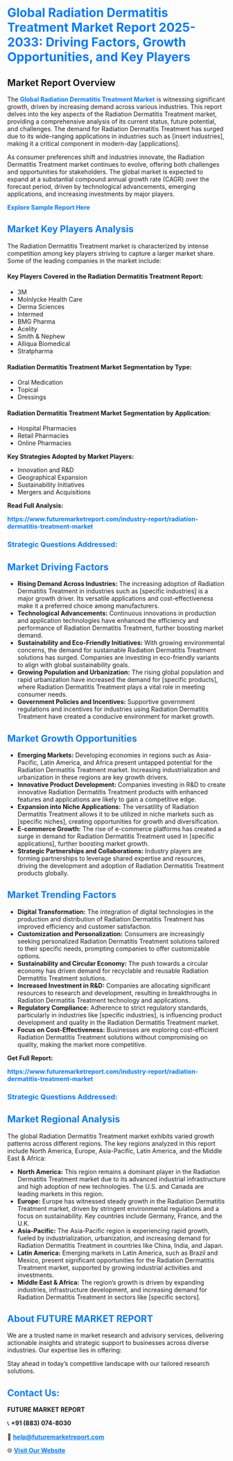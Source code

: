 <h1 style="color: #007BFF;">Global Radiation Dermatitis Treatment Market Report 2025-2033: Driving Factors, Growth Opportunities, and Key Players</h1>

<section id="overview">
<h2>Market Report Overview</h2>
<p>The <a href="https://www.futuremarketreport.com/industry-report/radiation-dermatitis-treatment-market" style="color: #007BFF; text-decoration: none;"><strong>Global Radiation Dermatitis Treatment Market</strong></a> is witnessing significant growth, driven by increasing demand across various industries. This report delves into the key aspects of the Radiation Dermatitis Treatment market, providing a comprehensive analysis of its current status, future potential, and challenges. The demand for Radiation Dermatitis Treatment has surged due to its wide-ranging applications in industries such as [insert industries], making it a critical component in modern-day [applications].</p>
<p>As consumer preferences shift and industries innovate, the Radiation Dermatitis Treatment market continues to evolve, offering both challenges and opportunities for stakeholders. The global market is expected to expand at a substantial compound annual growth rate (CAGR) over the forecast period, driven by technological advancements, emerging applications, and increasing investments by major players.</p>
</section>

<section id="overview">
<p><a href="https://www.futuremarketreport.com/request-sample/reportId=77256" style="color: #007BFF; text-decoration: none;"><strong>Explore Sample Report Here</strong></a></p>
</section>

<section id="key-players">
<h2 style="color: #007BFF;">Market Key Players Analysis</h2>
<p>The Radiation Dermatitis Treatment market is characterized by intense competition among key players striving to capture a larger market share. Some of the leading companies in the market include:</p>
<h4>Key Players Covered in the Radiation Dermatitis Treatment Report:</h4>
<ul><li>3M</li><li>Molnlycke Health Care</li><li>Derma Sciences</li><li>Intermed</li><li>BMG Pharma</li><li>Acelity</li><li>Smith &amp; Nephew</li><li>Alliqua Biomedical</li><li>Stratpharma</li></ul>
<h4>Radiation Dermatitis Treatment Market Segmentation by Type:</h4>
<ul><li>Oral Medication</li><li>Topical</li><li>Dressings</li></ul>

<h4>Radiation Dermatitis Treatment Market Segmentation by Application:</h4>
<ul><li>Hospital Pharmacies</li><li>Retail Pharmacies</li><li>Online Pharmacies</li></ul>
<p><strong>Key Strategies Adopted by Market Players:</strong></p>
<ul>
<li>Innovation and R&D</li>
<li>Geographical Expansion</li>
<li>Sustainability Initiatives</li>
<li>Mergers and Acquisitions</li>
</ul>
</section>

<section>
<p><strong>Read Full Analysis: </strong></p><a href="https://www.futuremarketreport.com/industry-report/radiation-dermatitis-treatment-market" style="color: #007BFF; text-decoration: none;"><strong>https://www.futuremarketreport.com/industry-report/radiation-dermatitis-treatment-market</strong></a>
<h3 style="color: #007BFF;">Strategic Questions Addressed:</h3>
</section>

<section id="driving-factors">
<h2 style="color: #007BFF;">Market Driving Factors</h2>
<ul>
<li><strong>Rising Demand Across Industries:</strong> The increasing adoption of Radiation Dermatitis Treatment in industries such as [specific industries] is a major growth driver. Its versatile applications and cost-effectiveness make it a preferred choice among manufacturers.</li>
<li><strong>Technological Advancements:</strong> Continuous innovations in production and application technologies have enhanced the efficiency and performance of Radiation Dermatitis Treatment, further boosting market demand.</li>
<li><strong>Sustainability and Eco-Friendly Initiatives:</strong> With growing environmental concerns, the demand for sustainable Radiation Dermatitis Treatment solutions has surged. Companies are investing in eco-friendly variants to align with global sustainability goals.</li>
<li><strong>Growing Population and Urbanization:</strong> The rising global population and rapid urbanization have increased the demand for [specific products], where Radiation Dermatitis Treatment plays a vital role in meeting consumer needs.</li>
<li><strong>Government Policies and Incentives:</strong> Supportive government regulations and incentives for industries using Radiation Dermatitis Treatment have created a conducive environment for market growth.</li>
</ul>
</section>

<section id="growth-opportunities">
<h2 style="color: #007BFF;">Market Growth Opportunities</h2>
<ul>
<li><strong>Emerging Markets:</strong> Developing economies in regions such as Asia-Pacific, Latin America, and Africa present untapped potential for the Radiation Dermatitis Treatment market. Increasing industrialization and urbanization in these regions are key growth drivers.</li>
<li><strong>Innovative Product Development:</strong> Companies investing in R&D to create innovative Radiation Dermatitis Treatment products with enhanced features and applications are likely to gain a competitive edge.</li>
<li><strong>Expansion into Niche Applications:</strong> The versatility of Radiation Dermatitis Treatment allows it to be utilized in niche markets such as [specific niches], creating opportunities for growth and diversification.</li>
<li><strong>E-commerce Growth:</strong> The rise of e-commerce platforms has created a surge in demand for Radiation Dermatitis Treatment used in [specific applications], further boosting market growth.</li>
<li><strong>Strategic Partnerships and Collaborations:</strong> Industry players are forming partnerships to leverage shared expertise and resources, driving the development and adoption of Radiation Dermatitis Treatment products globally.</li>
</ul>
</section>

<section id="trending-factors">
<h2 style="color: #007BFF;">Market Trending Factors</h2>
<ul>
<li><strong>Digital Transformation:</strong> The integration of digital technologies in the production and distribution of Radiation Dermatitis Treatment has improved efficiency and customer satisfaction.</li>
<li><strong>Customization and Personalization:</strong> Consumers are increasingly seeking personalized Radiation Dermatitis Treatment solutions tailored to their specific needs, prompting companies to offer customizable options.</li>
<li><strong>Sustainability and Circular Economy:</strong> The push towards a circular economy has driven demand for recyclable and reusable Radiation Dermatitis Treatment solutions.</li>
<li><strong>Increased Investment in R&D:</strong> Companies are allocating significant resources to research and development, resulting in breakthroughs in Radiation Dermatitis Treatment technology and applications.</li>
<li><strong>Regulatory Compliance:</strong> Adherence to strict regulatory standards, particularly in industries like [specific industries], is influencing product development and quality in the Radiation Dermatitis Treatment market.</li>
<li><strong>Focus on Cost-Effectiveness:</strong> Businesses are exploring cost-efficient Radiation Dermatitis Treatment solutions without compromising on quality, making the market more competitive.</li>
</ul>
</section>

<section>
<p><strong>Get Full Report: </strong></p><a href="https://www.futuremarketreport.com/industry-report/radiation-dermatitis-treatment-market" style="color: #007BFF; text-decoration: none;"><strong>https://www.futuremarketreport.com/industry-report/radiation-dermatitis-treatment-market</strong></a>
<h3 style="color: #007BFF;">Strategic Questions Addressed:</h3>
</section>


<section id="regional-analysis">
<h2 style="color: #007BFF;">Market Regional Analysis</h2>
<p>The global Radiation Dermatitis Treatment market exhibits varied growth patterns across different regions. The key regions analyzed in this report include North America, Europe, Asia-Pacific, Latin America, and the Middle East & Africa:</p>
<ul>
<li><strong>North America:</strong> This region remains a dominant player in the Radiation Dermatitis Treatment market due to its advanced industrial infrastructure and high adoption of new technologies. The U.S. and Canada are leading markets in this region.</li>
<li><strong>Europe:</strong> Europe has witnessed steady growth in the Radiation Dermatitis Treatment market, driven by stringent environmental regulations and a focus on sustainability. Key countries include Germany, France, and the U.K.</li>
<li><strong>Asia-Pacific:</strong> The Asia-Pacific region is experiencing rapid growth, fueled by industrialization, urbanization, and increasing demand for Radiation Dermatitis Treatment in countries like China, India, and Japan.</li>
<li><strong>Latin America:</strong> Emerging markets in Latin America, such as Brazil and Mexico, present significant opportunities for the Radiation Dermatitis Treatment market, supported by growing industrial activities and investments.</li>
<li><strong>Middle East & Africa:</strong> The region’s growth is driven by expanding industries, infrastructure development, and increasing demand for Radiation Dermatitis Treatment in sectors like [specific sectors].</li>
</ul>
</section>

<footer>
<h2 style="color: #007BFF;">About FUTURE MARKET REPORT</h2>
<p>We are a trusted name in market research and advisory services, delivering actionable insights and strategic support to businesses across diverse industries. Our expertise lies in offering:</p>

<p>Stay ahead in today’s competitive landscape with our tailored research solutions.</p>

<h2 style="color: #007BFF;">Contact Us:</h2>
<p><strong>FUTURE MARKET REPORT</strong></p>
<p>📞 <strong>+91 (883) 074-8030</strong></p>
<p>📧 <strong><a href="mailto:help@futuremarketreport.com" style="color: #007BFF;">help@futuremarketreport.com</a></strong></p>
<p>🌐 <strong><a href="https://www.futuremarketreport.com/" style="color: #007BFF;">Visit Our Website</a></strong></p>
</footer>
